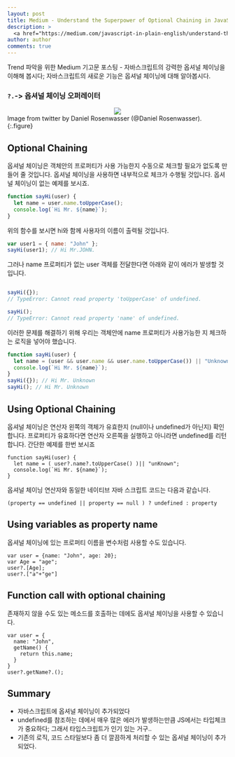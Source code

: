 ```yaml
---
layout: post
title: Medium - Understand the Superpower of Optional Chaining in JavaScript
description: >
  <a href="https://medium.com/javascript-in-plain-english/understand-the-superpower-of-optional-chaining-in-javascript-fbc569244471"> 원문 - Javascript Jeep🚙💨 </a>
author: author
comments: true
---
```


Trend 파악을 위한 Medium 기고문 포스팅 - 자바스크립트의 강력한 옵셔널 체이닝을 이해해 봅시다; 자바스크립트의 새로운 기능은 옵셔널 체이닝에 대해 알아봅시다.

### `?.`-> 옵셔널 체이닝 오퍼레이터

<center>
<img src="https://miro.medium.com/max/2048/1*jbC9WZGu0PU2POMmGr9rWg.jpeg"/>
</center>
Image from twitter by Daniel Rosenwasser (@Daniel Rosenwasser).
{:.figure}

## Optional Chaining

옵셔널 체이닝은 객체안의 프로퍼티가 사용 가능한지 수동으로 체크할 필요가 없도록 만들어 줄 것입니다. 옵셔널 체이닝을 사용하면 내부적으로 체크가 수행될 것입니다. 옵셔널 체이닝이 없는 예제를 보시죠.

```js
function sayHi(user) {
  let name = user.name.toUpperCase();
  console.log(`Hi Mr. ${name}`);
}
```

위의 함수를 보시면 hi와 함께 사용자의 이름이 출력될 것입니다.

```js
var user1 = { name: "John" };
sayHi(user1); // Hi Mr.JOHN.
```

그러나 name 프로퍼티가 없는 user 객체를 전달한다면 아래와 같이 에러가 발생할 것입니다.

```js

sayHi({});
// TypeError: Cannot read property 'toUpperCase' of undefined.

sayHi();
// TypeError: Cannot read property 'name' of undefined.

```

이러한 문제를 해결하기 위해 우리는 객체안에 name 프로퍼티가 사용가능한 지 체크하는 로직을 넣어야 했습니다.

```js
function sayHi(user) {
  let name = (user && user.name && user.name.toUpperCase()) || "Unknown";
  console.log(`Hi Mr. ${name}`);
}
sayHi({}); // Hi Mr. Unknown
sayHi(); // Hi Mr. Unknown
```


## Using Optional Chaining

옵셔널 체이닝은 연산자 왼쪽의 객체가 유효한지 (null이나 undefined가 아닌지) 확인합니다. 프로퍼티가 유효하다면 연산자 오른쪽을 실행하고 아니라면 undefined를 리턴합니다. 간단한 예제를 한번 보시죠

```
function sayHi(user) {
  let name = ( user?.name?.toUpperCase() )|| "unKnown";
  console.log(`Hi Mr. ${name}`);
}
```

옵셔널 체이닝 연산자와 동일한 네이티브 자바 스크립트 코드는 다음과 같습니다.

```
(property == undefined || property == null ) ? undefined : property
```

## Using variables as property name

옵셔널 체이닝에 있는 프로퍼티 이름을 변수처럼 사용할 수도 있습니다.

```
var user = {name: "John", age: 20};
var Age = "age";
user?.[Age];
user?.["a"+"ge"]
```

## Function call with optional chaining

존재하지 않을 수도 있는 메소드를 호출하는 데에도 옵셔널 체이닝을 사용할 수 있습니다.

```
var user = {
  name: "John",
  getName() {
    return this.name;
  }
}
user?.getName?.();
```

## Summary
* 자바스크립트에 옵셔널 체이닝이 추가되었다
* undefined를 참조하는 데에서 매우 많은 에러가 발생하는만큼 JS에서는 타입체크가 중요하다; 그래서 타입스크립트가 인기 있는 거구..
* 기존의 로직, 코드 스타일보다 좀 더 깔끔하게 처리할 수 있는 옵셔널 체이닝이 추가되었다.
